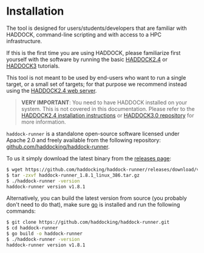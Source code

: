 # Installation

The tool is designed for users/students/developers that are familiar with HADDOCK, command-line scripting and with access to a HPC infrastructure.

If this is the first time you are using HADDOCK, please familiarize first yourself with the software by running the basic [HADDOCK2.4](/education/HADDOCK24/index.md) or [HADDOCK3](/education/HADDOCK3/index.md) tutorials.

This tool is not meant to be used by end-users who want to run a single target, or a small set of targets; for that purpose we recommend instead using the [HADDOCK2.4 web server](https://wenmr.science.uu.nl/haddock2.4/).

> **VERY IMPORTANT**: You need to have HADDOCK installed on your system.
> This is not covered in this documentation.
> Please refer to the [HADDOCK2.4 installation instructions](/software/haddock2.4/installation) or [HADDOCK3.0 repository](https://github.com/haddocking/haddock3) for more information.

`haddock-runner` is a standalone open-source software licensed under Apache 2.0 and freely available from the following repository: [github.com/haddocking/haddock-runner](https://github.com/haddocking/haddock-runner).

To us it simply download the latest binary from the [releases page](https://github.com/haddocking/haddock-runner/releases):

```bash
$ wget https://github.com/haddocking/haddock-runner/releases/download/v1.8.1/haddock-runner_1.8.1_linux_386.tar.gz
$ tar -zxvf haddock-runner_1.8.1_linux_386.tar.gz
$ ./haddock-runner -version
haddock-runner version v1.8.1
```

Alternatively, you can build the latest version from source (you probably don't need to do that), make sure [go](https://go.dev/doc/install) is installed and run the following commands:

```bash
$ git clone https://github.com/haddocking/haddock-runner.git
$ cd haddock-runner
$ go build -o haddock-runner
$ ./haddock-runner -version
haddock-runner version v1.8.1
```

